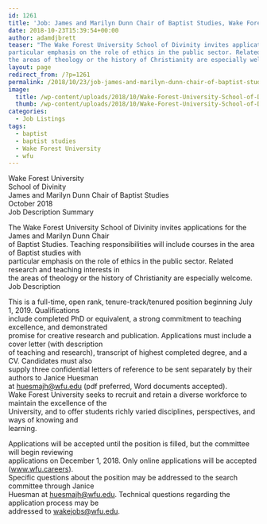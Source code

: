 ```yaml
---
id: 1261
title: 'Job: James and Marilyn Dunn Chair of Baptist Studies, Wake Forest University School of Divinity'
date: 2018-10-23T15:39:54+00:00
author: adamdjbrett
teaser: "The Wake Forest University School of Divinity invites applications for the James and Marilyn Dunn Chair of Baptist Studies. Teaching responsibilities will include courses in the area of Baptist studies with  
particular emphasis on the role of ethics in the public sector. Related research and teaching interests in  
the areas of theology or the history of Christianity are especially welcome."
layout: page
redirect_from: /?p=1261
permalink: /2018/10/23/job-james-and-marilyn-dunn-chair-of-baptist-studies-wake-forest-university-school-of-divinity/
image:
  title: /wp-content/uploads/2018/10/Wake-Forest-University-School-of-Divinity.jpg
  thumb: /wp-content/uploads/2018/10/Wake-Forest-University-School-of-Divinity-150x150.jpg
categories:
  - Job Listings
tags:
  - baptist
  - baptist studies
  - Wake Forest University
  - wfu
---
```

Wake Forest University  
School of Divinity  
James and Marilyn Dunn Chair of Baptist Studies  
October 2018  
Job Description Summary

The Wake Forest University School of Divinity invites applications for the James and Marilyn Dunn Chair  
of Baptist Studies. Teaching responsibilities will include courses in the area of Baptist studies with  
particular emphasis on the role of ethics in the public sector. Related research and teaching interests in  
the areas of theology or the history of Christianity are especially welcome.  
Job Description

This is a full-time, open rank, tenure-track/tenured position beginning July 1, 2019. Qualifications  
include completed PhD or equivalent, a strong commitment to teaching excellence, and demonstrated  
promise for creative research and publication. Applications must include a cover letter (with description  
of teaching and research), transcript of highest completed degree, and a CV. Candidates must also  
supply three confidential letters of reference to be sent separately by their authors to Janice Huesman  
at huesmajh@wfu.edu (pdf preferred, Word documents accepted).  
Wake Forest University seeks to recruit and retain a diverse workforce to maintain the excellence of the  
University, and to offer students richly varied disciplines, perspectives, and ways of knowing and  
learning.

Applications will be accepted until the position is filled, but the committee will begin reviewing  
applications on December 1, 2018. Only online applications will be accepted (www.wfu.careers).  
Specific questions about the position may be addressed to the search committee through Janice  
Huesman at huesmajh@wfu.edu. Technical questions regarding the application process may be  
addressed to wakejobs@wfu.edu.
